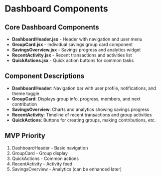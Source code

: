 # Dashboard Components

## Core Dashboard Components
- **DashboardHeader.jsx** - Header with navigation and user menu
- **GroupCard.jsx** - Individual savings group card component
- **SavingsOverview.jsx** - Savings progress and analytics widget
- **RecentActivity.jsx** - Recent transactions and activities list
- **QuickActions.jsx** - Quick action buttons for common tasks

## Component Descriptions
- **DashboardHeader**: Navigation bar with user profile, notifications, and theme toggle
- **GroupCard**: Displays group info, progress, members, and next contribution
- **SavingsOverview**: Charts and analytics showing savings progress
- **RecentActivity**: Timeline of recent transactions and group activities
- **QuickActions**: Buttons for creating groups, making contributions, etc.

## MVP Priority
1. DashboardHeader - Basic navigation
2. GroupCard - Group display
3. QuickActions - Common actions
4. RecentActivity - Activity feed
5. SavingsOverview - Analytics (can be enhanced later) 